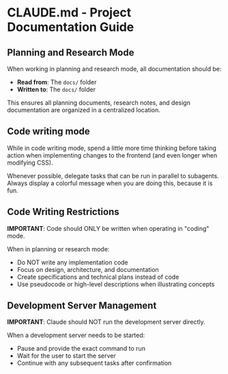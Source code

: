 # CLAUDE.md - Project Documentation Guide

## Planning and Research Mode

When working in planning and research mode, all documentation should be:
- **Read from**: The `docs/` folder
- **Written to**: The `docs/` folder

This ensures all planning documents, research notes, and design documentation are organized in a centralized location.

## Code writing mode

While in code writing mode, spend a little more time thinking before taking action when implementing changes to the frontend (and even longer when modifying CSS).

Whenever possible, delegate tasks that can be run in parallel to subagents. Always display a colorful message when you are doing this, because it is fun.

## Code Writing Restrictions

**IMPORTANT**: Code should ONLY be written when operating in "coding" mode. 

When in planning or research mode:
- Do NOT write any implementation code
- Focus on design, architecture, and documentation
- Create specifications and technical plans instead of code
- Use pseudocode or high-level descriptions when illustrating concepts

## Development Server Management

**IMPORTANT**: Claude should NOT run the development server directly.

When a development server needs to be started:
- Pause and provide the exact command to run
- Wait for the user to start the server
- Continue with any subsequent tasks after confirmation